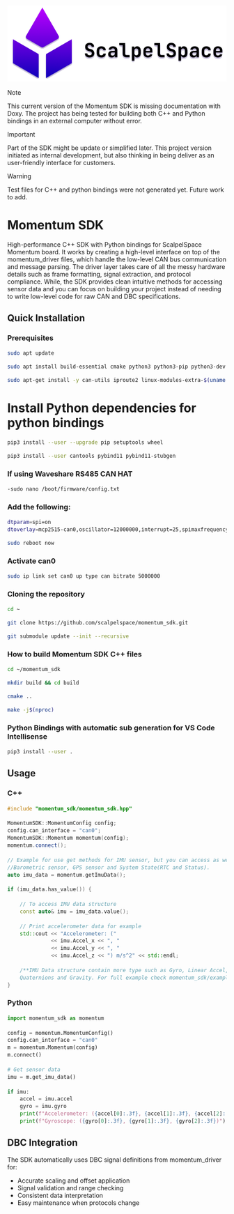 ![Logo](images/ScalpelSpace_temp_logo.png)


> [!NOTE]
> This current version of the Momentum SDK is missing documentation with Doxy. The project has being tested for building both C++ and Python bindings in an external computer without error.

> [!IMPORTANT]  
> Part of the SDK might be update or simplified later. This project version initiated as internal development, but also thinking in being deliver as an user-friendly interface for customers.

> [!WARNING]  
> Test files for C++ and python bindings were not generated yet. Future work to add.


# Momentum SDK

High-performance C++ SDK with Python bindings for ScalpelSpace Momentum board. It works by creating a high-level interface on top of the momentum_driver files, which handle the low-level CAN bus communication and message parsing. The driver layer takes care of all the messy hardware details such as frame formatting, signal extraction, and protocol compliance. While, the SDK provides clean intuitive methods for accessing sensor data and you can focus on building your project instead of needing to write low-level code for raw CAN and DBC specifications.

## Quick Installation

### Prerequisites
```bash
sudo apt update
```
```bash
sudo apt install build-essential cmake python3 python3-pip python3-dev git
```
```bash
sudo apt-get install -y can-utils iproute2 linux-modules-extra-$(uname -r)
```

# Install Python dependencies for python bindings
```bash
pip3 install --user --upgrade pip setuptools wheel
```
```bash
pip3 install --user cantools pybind11 pybind11-stubgen
```

### If using Waveshare RS485 CAN HAT

```bash
-sudo nano /boot/firmware/config.txt
```
### Add the following:
```bash
dtparam=spi=on
dtoverlay=mcp2515-can0,oscillator=12000000,interrupt=25,spimaxfrequency=2000000
```
```bash
sudo reboot now
```

### Activate can0
```bash
sudo ip link set can0 up type can bitrate 5000000
```

### Cloning the repository
```bash
cd ~
```
```bash
git clone https://github.com/scalpelspace/momentum_sdk.git
```
```bash
git submodule update --init --recursive
```

### How to build Momentum SDK C++ files
```bash
cd ~/momentum_sdk
```
```bash
mkdir build && cd build
```
```bash
cmake ..
```
```bash
make -j$(nproc)
```

### Python Bindings with automatic sub generation for VS Code Intellisense

```bash
pip3 install --user .
```

## Usage

### C++
```cpp
#include "momentum_sdk/momentum_sdk.hpp"

MomentumSDK::MomentumConfig config;
config.can_interface = "can0";
MomentumSDK::Momentum momentum(config);
momentum.connect();

// Example for use get methods for IMU sensor, but you can access as well
//Barometric sensor, GPS sensor and System State(RTC and Status).
auto imu_data = momentum.getImuData();

if (imu_data.has_value()) {
    
    // To access IMU data structure
    const auto& imu = imu_data.value();
    
    // Print accelerometer data for example
    std::cout << "Accelerometer: (" 
              << imu.Accel_x << ", "
              << imu.Accel_y << ", "
              << imu.Accel_z << ") m/s^2" << std::endl;

    /**IMU Data structure contain more type such as Gyro, Linear Accel, 
    Quaternions and Gravity. For full example check momentum_sdk/examples/momentum_cpp**/
}
```

### Python
```python
import momentum_sdk as momentum

config = momentum.MomentumConfig()
config.can_interface = "can0"
m = momentum.Momentum(config)
m.connect()

# Get sensor data
imu = m.get_imu_data()

if imu:
    accel = imu.accel
    gyro = imu.gyro
    print(f"Accelerometer: ({accel[0]:.3f}, {accel[1]:.3f}, {accel[2]:.3f})")
    print(f"Gyroscope: ({gyro[0]:.3f}, {gyro[1]:.3f}, {gyro[2]:.3f})")
```

## DBC Integration
The SDK automatically uses DBC signal definitions from momentum_driver for:
- Accurate scaling and offset application
- Signal validation and range checking  
- Consistent data interpretation
- Easy maintenance when protocols change


